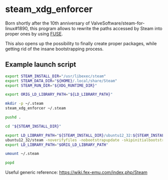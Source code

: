 # steam_xdg_enforcer

Born shortly after the 10th anniversary of ValveSoftware/steam-for-linux#1890, this program allows to rewrite the paths accessed by Steam into proper ones by using [FUSE](https://www.kernel.org/doc/html/latest/filesystems/fuse.html).

This also opens up the possibility to finally create proper packages, while getting rid of the insane bootstrapping process.

## Example launch script

```sh
export STEAM_INSTALL_DIR="/usr/libexec/steam"
export STEAM_DATA_DIR="${HOME}/.local/share/Steam"
export STEAM_RUN_DIR="${XDG_RUNTIME_DIR}"

export ORIG_LD_LIBRARY_PATH="${LD_LIBRARY_PATH}"

mkdir -p ~/.steam
steam_xdg_enforcer ~/.steam

pushd .

cd "${STEAM_INSTALL_DIR}"

export LD_LIBRARY_PATH="${STEAM_INSTALL_DIR}/ubuntu12_32:${STEAM_INSTALL_DIR}/ubuntu12_32/panorama:${LD_LIBRARY_PATH-}"
ubuntu12_32/steam -noverifyfiles -nobootstrapupdate -skipinitialbootstrap -norepairfiles -nodircheck -inhibitbootstrap
export LD_LIBRARY_PATH="$ORIG_LD_LIBRARY_PATH"

umount ~/.steam

popd
```

Useful generic reference: https://wiki.fex-emu.com/index.php/Steam
